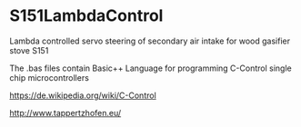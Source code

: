 # S151LambdaControl
Lambda controlled servo steering of secondary air intake for wood gasifier stove S151 

The .bas files contain Basic++ Language for programming C-Control single chip microcontrollers

https://de.wikipedia.org/wiki/C-Control

http://www.tappertzhofen.eu/



